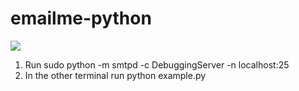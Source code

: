 # emailme-python

[<img src="https://img.shields.io/badge/Quick-Install-brightgreen.svg">](https://dev.try.direct/(project/settings.py))

1) Run sudo python -m smtpd -c DebuggingServer -n localhost:25  
2) In the other terminal run python example.py
